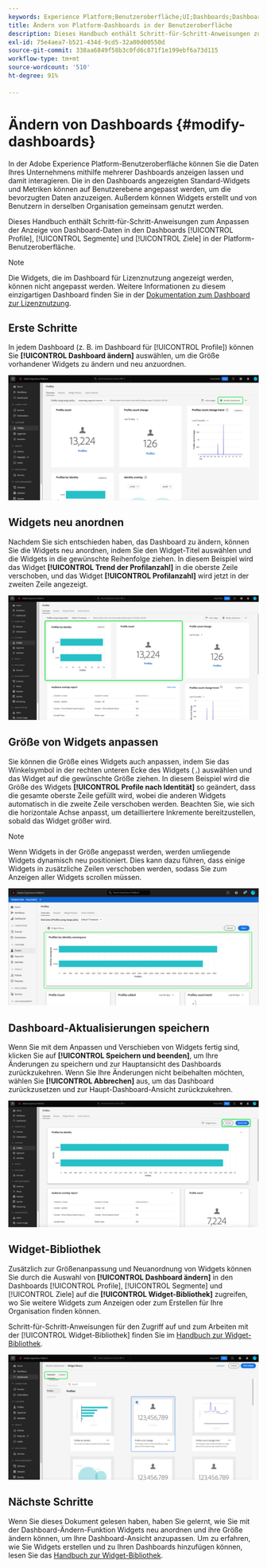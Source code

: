 ```yaml
---
keywords: Experience Platform;Benutzeroberfläche;UI;Dashboards;Dashboard;Profile;Segmente;Ziele;Lizenzverwendung
title: Ändern von Platform-Dashboards in der Benutzeroberfläche
description: Dieses Handbuch enthält Schritt-für-Schritt-Anweisungen zum Anpassen der Anzeige der Adobe Experience Platform-Daten Ihres Unternehmens in Dashboards.
exl-id: 75e4aea7-b521-434d-9cd5-32a00d00550d
source-git-commit: 338aa6849f58b3c0fd6c871f1e199ebf6a73d115
workflow-type: tm+mt
source-wordcount: '510'
ht-degree: 91%

---
```


# Ändern von Dashboards {#modify-dashboards}

In der Adobe Experience Platform-Benutzeroberfläche können Sie die Daten Ihres Unternehmens mithilfe mehrerer Dashboards anzeigen lassen und damit interagieren. Die in den Dashboards angezeigten Standard-Widgets und Metriken können auf Benutzerebene angepasst werden, um die bevorzugten Daten anzuzeigen. Außerdem können Widgets erstellt und von Benutzern in derselben Organisation gemeinsam genutzt werden.

Dieses Handbuch enthält Schritt-für-Schritt-Anweisungen zum Anpassen der Anzeige von Dashboard-Daten in den Dashboards [!UICONTROL Profile], [!UICONTROL Segmente] und [!UICONTROL Ziele] in der Platform-Benutzeroberfläche.

>[!NOTE]
>
>Die Widgets, die im Dashboard für Lizenznutzung angezeigt werden, können nicht angepasst werden. Weitere Informationen zu diesem einzigartigen Dashboard finden Sie in der [Dokumentation zum Dashboard zur Lizenznutzung](../guides/license-usage.md).

## Erste Schritte

In jedem Dashboard (z. B. im Dashboard für [!UICONTROL Profile]) können Sie **[!UICONTROL Dashboard ändern]** auswählen, um die Größe vorhandener Widgets zu ändern und neu anzuordnen.

![Das Dashboard Profile mit Dashboard Ändern wurde hervorgehoben.](../images/customization/modify-dashboard.png)

## Widgets neu anordnen

Nachdem Sie sich entschieden haben, das Dashboard zu ändern, können Sie die Widgets neu anordnen, indem Sie den Widget-Titel auswählen und die Widgets in die gewünschte Reihenfolge ziehen. In diesem Beispiel wird das Widget **[!UICONTROL Trend der Profilanzahl]** in die oberste Zeile verschoben, und das Widget **[!UICONTROL Profilanzahl]** wird jetzt in der zweiten Zeile angezeigt.

![Das Dashboard Profile mit zwei neu sortierten Widgets wird hervorgehoben.](../images/customization/move-widget.png)

## Größe von Widgets anpassen

Sie können die Größe eines Widgets auch anpassen, indem Sie das Winkelsymbol in der rechten unteren Ecke des Widgets (`⌟`) auswählen und das Widget auf die gewünschte Größe ziehen. In diesem Beispiel wird die Größe des Widgets **[!UICONTROL Profile nach Identität]** so geändert, dass die gesamte oberste Zeile gefüllt wird, wobei die anderen Widgets automatisch in die zweite Zeile verschoben werden. Beachten Sie, wie sich die horizontale Achse anpasst, um detailliertere Inkremente bereitzustellen, sobald das Widget größer wird.

>[!NOTE]
>
>Wenn Widgets in der Größe angepasst werden, werden umliegende Widgets dynamisch neu positioniert. Dies kann dazu führen, dass einige Widgets in zusätzliche Zeilen verschoben werden, sodass Sie zum Anzeigen aller Widgets scrollen müssen.

![Das Dashboard Profile mit einem Widget zur Größenanpassung wird hervorgehoben.](../images/customization/resize-widget.png)

## Dashboard-Aktualisierungen speichern

Wenn Sie mit dem Anpassen und Verschieben von Widgets fertig sind, klicken Sie auf **[!UICONTROL Speichern und beenden]**, um Ihre Änderungen zu speichern und zur Hauptansicht des Dashboards zurückzukehren. Wenn Sie Ihre Änderungen nicht beibehalten möchten, wählen Sie **[!UICONTROL Abbrechen]** aus, um das Dashboard zurückzusetzen und zur Haupt-Dashboard-Ansicht zurückzukehren.

![Das Dashboard Profile , in dem sowohl Abbrechen als auch Speichern und Beenden hervorgehoben sind.](../images/customization/save-changes.png)

## Widget-Bibliothek

Zusätzlich zur Größenanpassung und Neuanordnung von Widgets können Sie durch die Auswahl von **[!UICONTROL Dashboard ändern]** in den Dashboards [!UICONTROL Profile], [!UICONTROL Segmente] und [!UICONTROL Ziele] auf die **[!UICONTROL Widget-Bibliothek]** zugreifen, wo Sie weitere Widgets zum Anzeigen oder zum Erstellen für Ihre Organisation finden können.

Schritt-für-Schritt-Anweisungen für den Zugriff auf und zum Arbeiten mit der [!UICONTROL Widget-Bibliothek] finden Sie im [Handbuch zur Widget-Bibliothek](widget-library.md).

![Der Arbeitsbereich der Widget-Bibliothek mit hervorgehobenen Standardeinstellungen und benutzerdefinierten Eigenschaften.](../images/customization/widget-library.png)

## Nächste Schritte

Wenn Sie dieses Dokument gelesen haben, haben Sie gelernt, wie Sie mit der Dashboard-Ändern-Funktion Widgets neu anordnen und ihre Größe ändern können, um Ihre Dashboard-Ansicht anzupassen. Um zu erfahren, wie Sie Widgets erstellen und zu Ihren Dashboards hinzufügen können, lesen Sie das [Handbuch zur Widget-Bibliothek](widget-library.md).
